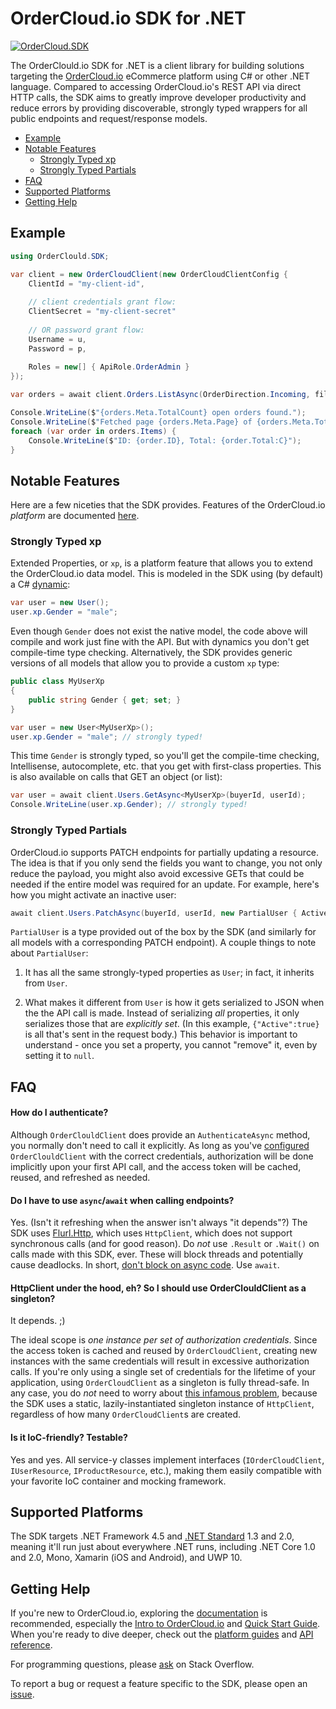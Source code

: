 # OrderCloud.io SDK for .NET

[![OrderCloud.SDK](https://img.shields.io/nuget/v/OrderCloud.SDK.svg?maxAge=3600)](https://www.nuget.org/packages/OrderCloud.SDK/)

The OrderClould.io SDK for .NET is a client library for building solutions targeting the [OrderCloud.io](https://developer.ordercloud.io/documentation/) eCommerce platform using C# or other .NET language. Compared to accessing OrderCloud.io's REST API via direct HTTP calls, the SDK aims to greatly improve developer productivity and reduce errors by providing discoverable, strongly typed wrappers for all public endpoints and request/response models.

- [Example](#example)
- [Notable Features](#notable-features)
    - [Strongly Typed xp](#strongly-typed-xp)
    - [Strongly Typed Partials](#strongly-typed-partials)
- [FAQ](#faq)
- [Supported Platforms](#supported-platforms)
- [Getting Help](#getting-help)

## Example
```c#
using OrderClould.SDK;

var client = new OrderCloudClient(new OrderCloudClientConfig {
    ClientId = "my-client-id",
    
    // client credentials grant flow:
    ClientSecret = "my-client-secret"
    
    // OR password grant flow:
    Username = u,
    Password = p,
    
    Roles = new[] { ApiRole.OrderAdmin }
});

var orders = await client.Orders.ListAsync(OrderDirection.Incoming, filters: new { Status = OrderStatus.Open });

Console.WriteLine($"{orders.Meta.TotalCount} open orders found.");
Console.WriteLine($"Fetched page {orders.Meta.Page} of {orders.Meta.TotalPages}.");
foreach (var order in orders.Items) {
    Console.WriteLine($"ID: {order.ID}, Total: {order.Total:C}");
}

```

## Notable Features
Here are a few niceties that the SDK provides. Features of the OrderCloud.io _platform_ are documented [here](https://developer.ordercloud.io/documentation).

### Strongly Typed xp
Extended Properties, or `xp`, is a platform feature that allows you to extend the OrderCloud.io data model. This is modeled in the SDK using (by default) a C# [dynamic](https://docs.microsoft.com/en-us/dotnet/csharp/language-reference/keywords/dynamic):

```c#
var user = new User();
user.xp.Gender = "male";
```

Even though `Gender` does not exist the native model, the code above will compile and work just fine with the API. But with dynamics you don't get compile-time type checking. Alternatively, the SDK provides generic versions of all models that allow you to provide a custom `xp` type:

```c#
public class MyUserXp
{
    public string Gender { get; set; }
}

var user = new User<MyUserXp>();
user.xp.Gender = "male"; // strongly typed!
```

This time `Gender` is strongly typed, so you'll get the compile-time checking, Intellisense, autocomplete, etc. that you get with first-class properties. This is also available on calls that GET an object (or list):

```c#
var user = await client.Users.GetAsync<MyUserXp>(buyerId, userId);
Console.WriteLine(user.xp.Gender); // strongly typed!
```

### Strongly Typed Partials

OrderCloud.io supports PATCH endpoints for partially updating a resource. The idea is that if you only send the fields you want to change, you not only reduce the payload, you might also avoid excessive GETs that could be needed if the entire model was required for an update. For example, here's how you might activate an inactive user:

```c#
await client.Users.PatchAsync(buyerId, userId, new PartialUser { Active = true });
```

`PartialUser` is a type provided out of the box by the SDK (and similarly for all models with a corresponding PATCH endpoint). A couple things to note about `PartialUser`:

1. It has all the same strongly-typed properties as `User`; in fact, it inherits from `User`.

2. What makes it different from `User` is how it gets serialized to JSON when the the API call is made. Instead of serializing _all_ properties, it only serializes those that are _explicitly set_. (In this example, `{"Active":true}` is all that's sent in the request body.) This behavior is important to understand - once you set a property, you cannot "remove" it, even by setting it to `null`.

## FAQ

#### How do I authenticate?
Although `OrderClouldClient` does provide an `AuthenticateAsync` method, you normally don't need to call it explicitly. As long as you've [configured](#example) `OrderClouldClient` with the correct credentials, authorization will be done implicitly upon your first API call, and the access token will be cached, reused, and refreshed as needed.

#### Do I have to use `async`/`await` when calling endpoints?
Yes. (Isn't it refreshing when the answer isn't always "it depends"?) The SDK uses [Flurl.Http](https://github.com/tmenier/Flurl), which uses `HttpClient`, which does not support synchronous calls (and for good reason). Do _not_ use `.Result` or `.Wait()` on calls made with this SDK, ever. These will block threads and potentially cause deadlocks. In short, [don't block on async code](https://blog.stephencleary.com/2012/07/dont-block-on-async-code.html). Use `await`.

#### HttpClient under the hood, eh? So I should use OrderClouldClient as a singleton?
It depends. ;)

The ideal scope is _one instance per set of authorization credentials_. Since the access token is cached and reused by `OrderCloudClient`, creating new instances with the same credentials will result in excessive authorization calls. If you're only using a single set of credentials for the lifetime of your application, using `OrderCloudClient` as a singleton is fully thread-safe. In any case, you do _not_ need to worry about [this infamous problem](https://aspnetmonsters.com/2016/08/2016-08-27-httpclientwrong/), because the SDK uses a static, lazily-instantiated singleton instance of `HttpClient`, regardless of how many `OrderCloudClient`s are created.

#### Is it IoC-friendly? Testable?
Yes and yes. All service-y classes implement interfaces (`IOrderCloudClient`, `IUserResource`, `IProductResource`, etc.), making them easily compatible with your favorite IoC container and mocking framework.

## Supported Platforms
The SDK targets .NET Framework 4.5 and [.NET Standard](https://docs.microsoft.com/en-us/dotnet/standard/net-standard)  1.3 and 2.0, meaning it'll run just about everywhere .NET runs, including .NET Core 1.0 and 2.0, Mono, Xamarin (iOS and Android), and UWP 10.

## Getting Help
If you're new to OrderCloud.io, exploring the [documentation](https://developer.ordercloud.io/documentation) is recommended, especially the [Intro to OrderCloud.io](https://developer.ordercloud.io/documentation/platform-guides/getting-started/introduction-to-ordercloud) and [Quick Start Guide](https://developer.ordercloud.io/documentation/platform-guides/getting-started/quick-start-guide). When you're ready to dive deeper, check out the [platform guides](https://developer.ordercloud.io/documentation/platform-guides) and [API reference](https://developer.ordercloud.io/documentation/api-reference).

For programming questions, please [ask](https://stackoverflow.com/questions/ask?tags=ordercloud) on Stack Overflow.

To report a bug or request a feature specific to the SDK, please open an [issue](https://github.com/ordercloud-api/ordercloud-dotnet-sdk/issues/new). 
